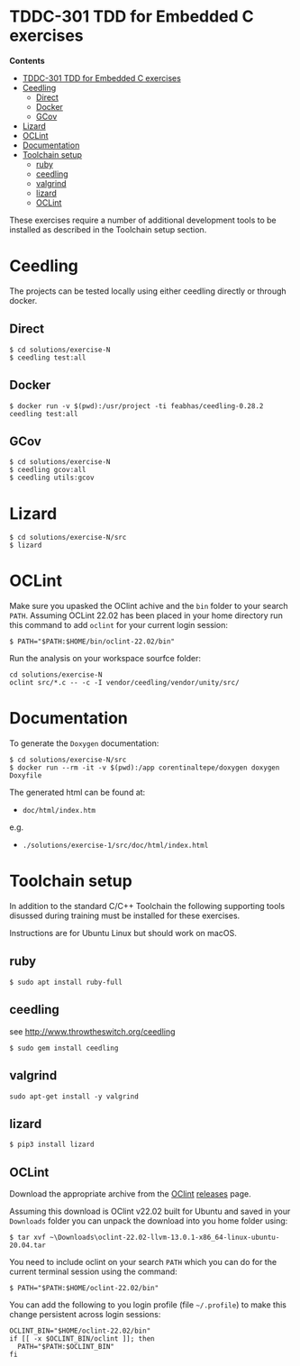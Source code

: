 # TDDC-301 TDD for Embedded C exercises


**Contents**
- [TDDC-301 TDD for Embedded C exercises](#tddc-301-tdd-for-embedded-c-exercises)
- [Ceedling](#ceedling)
  - [Direct](#direct)
  - [Docker](#docker)
  - [GCov](#gcov)
- [Lizard](#lizard)
- [OCLint](#oclint)
- [Documentation](#documentation)
- [Toolchain setup](#toolchain-setup)
  - [ruby](#ruby)
  - [ceedling](#ceedling-1)
  - [valgrind](#valgrind)
  - [lizard](#lizard-1)
  - [OCLint](#oclint-1)

These exercises require a number of additional development tools to be installed
as described in the Toolchain setup section.

# Ceedling

The projects can be tested locally using either ceedling directly or
through docker.

## Direct

```
$ cd solutions/exercise-N
$ ceedling test:all
```

## Docker

```$ cd solutions/exercise-N
$ docker run -v $(pwd):/usr/project -ti feabhas/ceedling-0.28.2 ceedling test:all
```

## GCov

```
$ cd solutions/exercise-N
$ ceedling gcov:all
$ ceedling utils:gcov
```

# Lizard

```
$ cd solutions/exercise-N/src
$ lizard
```

# OCLint

Make sure you upasked the OClint achive and the `bin` folder to your
search `PATH`. Assuming OCLint 22.02 has been placed in your home directory
run this command to add `oclint` for your current login session:

```
$ PATH="$PATH:$HOME/bin/oclint-22.02/bin"
```

Run the analysis on your workspace sourfce folder:

```
cd solutions/exercise-N
oclint src/*.c -- -c -I vendor/ceedling/vendor/unity/src/
```

# Documentation

To generate the ```Doxygen``` documentation:

```
$ cd solutions/exercise-N/src
$ docker run --rm -it -v $(pwd):/app corentinaltepe/doxygen doxygen Doxyfile
```

The generated html can be found at:

   * `doc/html/index.htm`

e.g.
   * `./solutions/exercise-1/src/doc/html/index.html`

# Toolchain setup

In addition to the standard C/C++ Toolchain the following supporting tools 
disussed during training must be installed for these exercises.

Instructions are for Ubuntu Linux but should work on macOS.

## ruby

```
$ sudo apt install ruby-full
```

## ceedling
 
see http://www.throwtheswitch.org/ceedling

```
$ sudo gem install ceedling
```

## valgrind

```
sudo apt-get install -y valgrind
```

## lizard

```
$ pip3 install lizard
```

## OCLint

Download the appropriate archive from the [OClint](https://oclint.orgOCLint) [releases](https://github.com/oclint/oclint/releases) page.

Assuming this download is OClint v22.02 built for Ubuntu and saved in your
`Downloads` folder you can unpack the download into you home folder using:

```
$ tar xvf ~\Downloads\oclint-22.02-llvm-13.0.1-x86_64-linux-ubuntu-20.04.tar
```

You need to include oclint on your search `PATH` which you can do for the current
terminal session using the command:

```
$ PATH="$PATH:$HOME/oclint-22.02/bin"
```

You can add the following to you login profile (file `~/.profile`) to make 
this change persistent across login sessions:

```
OCLINT_BIN="$HOME/oclint-22.02/bin"
if [[ -x $OCLINT_BIN/oclint ]]; then
  PATH="$PATH:$OCLINT_BIN"
fi
```

